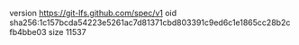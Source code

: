 version https://git-lfs.github.com/spec/v1
oid sha256:1c157bcda54223e5261ac7d81371cbd803391c9ed6c1e1865cc28b2cfb4bbe03
size 11537
